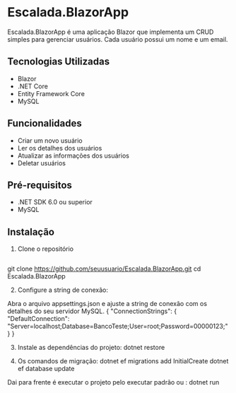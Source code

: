 # Escalada.BlazorApp

Escalada.BlazorApp é uma aplicação Blazor que implementa um CRUD simples para gerenciar usuários. Cada usuário possui um nome e um email.



## Tecnologias Utilizadas

- Blazor
- .NET Core
- Entity Framework Core
- MySQL

## Funcionalidades

- Criar um novo usuário
- Ler os detalhes dos usuários
- Atualizar as informações dos usuários
- Deletar usuários

## Pré-requisitos

- .NET SDK 6.0 ou superior
- MySQL


## Instalação

1. Clone o repositório
   ```bash
git clone https://github.com/seuusuario/Escalada.BlazorApp.git
cd Escalada.BlazorApp

2. Configure a string de conexão:
   
Abra o arquivo appsettings.json e ajuste a string de conexão com os detalhes do seu servidor MySQL.
{
  "ConnectionStrings": {
    "DefaultConnection": "Server=localhost;Database=BancoTeste;User=root;Password=00000123;"
  }
}

3. Instale as dependências do projeto:
    dotnet restore

4. Os comandos de migração:
   dotnet ef migrations add InitialCreate
   dotnet ef database update

Dai para frente é executar o projeto pelo executar padrão ou :
  dotnet run
